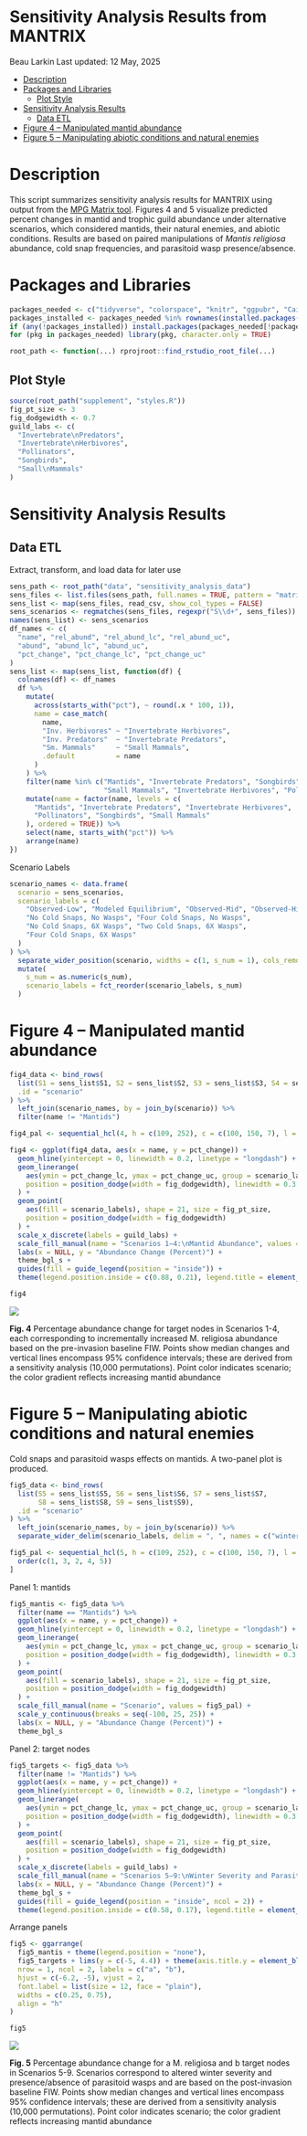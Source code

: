 Sensitivity Analysis Results from MANTRIX
================
Beau Larkin
Last updated: 12 May, 2025

- [Description](#description)
- [Packages and Libraries](#packages-and-libraries)
  - [Plot Style](#plot-style)
- [Sensitivity Analysis Results](#sensitivity-analysis-results)
  - [Data ETL](#data-etl)
- [Figure 4 – Manipulated mantid
  abundance](#figure-4--manipulated-mantid-abundance)
- [Figure 5 – Manipulating abiotic conditions and natural
  enemies](#figure-5--manipulating-abiotic-conditions-and-natural-enemies)

# Description

This script summarizes sensitivity analysis results for MANTRIX using
output from the [MPG Matrix tool](https://matrix.mpgranch.com). Figures
4 and 5 visualize predicted percent changes in mantid and trophic guild
abundance under alternative scenarios, which considered mantids, their
natural enemies, and abiotic conditions. Results are based on paired
manipulations of *Mantis religiosa* abundance, cold snap frequencies,
and parasitoid wasp presence/absence.

# Packages and Libraries

``` r
packages_needed <- c("tidyverse", "colorspace", "knitr", "ggpubr", "Cairo", "rprojroot")
packages_installed <- packages_needed %in% rownames(installed.packages())
if (any(!packages_installed)) install.packages(packages_needed[!packages_installed])
for (pkg in packages_needed) library(pkg, character.only = TRUE)
```

``` r
root_path <- function(...) rprojroot::find_rstudio_root_file(...)
```

## Plot Style

``` r
source(root_path("supplement", "styles.R"))
fig_pt_size <- 3
fig_dodgewidth <- 0.7
guild_labs <- c(
  "Invertebrate\nPredators",
  "Invertebrate\nHerbivores",
  "Pollinators",
  "Songbirds",
  "Small\nMammals"
)
```

# Sensitivity Analysis Results

## Data ETL

Extract, transform, and load data for later use

``` r
sens_path <- root_path("data", "sensitivity_analysis_data")
sens_files <- list.files(sens_path, full.names = TRUE, pattern = "matrix_export")
sens_list <- map(sens_files, read_csv, show_col_types = FALSE)
sens_scenarios <- regmatches(sens_files, regexpr("S\\d+", sens_files))
names(sens_list) <- sens_scenarios
df_names <- c(
  "name", "rel_abund", "rel_abund_lc", "rel_abund_uc",
  "abund", "abund_lc", "abund_uc",
  "pct_change", "pct_change_lc", "pct_change_uc"
)
sens_list <- map(sens_list, function(df) {
  colnames(df) <- df_names
  df %>%
    mutate(
      across(starts_with("pct"), ~ round(.x * 100, 1)),
      name = case_match(
        name,
        "Inv. Herbivores" ~ "Invertebrate Herbivores",
        "Inv. Predators"  ~ "Invertebrate Predators",
        "Sm. Mammals"     ~ "Small Mammals",
        .default          = name
      )
    ) %>%
    filter(name %in% c("Mantids", "Invertebrate Predators", "Songbirds",
                       "Small Mammals", "Invertebrate Herbivores", "Pollinators")) %>%
    mutate(name = factor(name, levels = c(
      "Mantids", "Invertebrate Predators", "Invertebrate Herbivores",
      "Pollinators", "Songbirds", "Small Mammals"
    ), ordered = TRUE)) %>%
    select(name, starts_with("pct")) %>%
    arrange(name)
})
```

Scenario Labels

``` r
scenario_names <- data.frame(
  scenario = sens_scenarios,
  scenario_labels = c(
    "Observed-Low", "Modeled Equilibrium", "Observed-Mid", "Observed-High",
    "No Cold Snaps, No Wasps", "Four Cold Snaps, No Wasps",
    "No Cold Snaps, 6X Wasps", "Two Cold Snaps, 6X Wasps",
    "Four Cold Snaps, 6X Wasps"
  )
) %>%
  separate_wider_position(scenario, widths = c(1, s_num = 1), cols_remove = FALSE) %>%
  mutate(
    s_num = as.numeric(s_num),
    scenario_labels = fct_reorder(scenario_labels, s_num)
  )
```

# Figure 4 – Manipulated mantid abundance

``` r
fig4_data <- bind_rows(
  list(S1 = sens_list$S1, S2 = sens_list$S2, S3 = sens_list$S3, S4 = sens_list$S4),
  .id = "scenario"
) %>%
  left_join(scenario_names, by = join_by(scenario)) %>%
  filter(name != "Mantids")

fig4_pal <- sequential_hcl(4, h = c(109, 252), c = c(100, 150, 7), l = c(86, 13), power = c(0.5, 0.9))
```

``` r
fig4 <- ggplot(fig4_data, aes(x = name, y = pct_change)) +
  geom_hline(yintercept = 0, linewidth = 0.2, linetype = "longdash") +
  geom_linerange(
    aes(ymin = pct_change_lc, ymax = pct_change_uc, group = scenario_labels),
    position = position_dodge(width = fig_dodgewidth), linewidth = 0.3
  ) +
  geom_point(
    aes(fill = scenario_labels), shape = 21, size = fig_pt_size,
    position = position_dodge(width = fig_dodgewidth)
  ) +
  scale_x_discrete(labels = guild_labs) +
  scale_fill_manual(name = "Scenarios 1−4:\nMantid Abundance", values = rev(fig4_pal)) +
  labs(x = NULL, y = "Abundance Change (Percent)") +
  theme_bgl_s +
  guides(fill = guide_legend(position = "inside")) +
  theme(legend.position.inside = c(0.88, 0.21), legend.title = element_text(hjust = 0))
```

``` r
fig4
```

<img src="supplement/sensitivity_analysis_results_files/figure-gfm/fig4-1.png" style="display: block; margin: auto;" />

**Fig. 4** Percentage abundance change for target nodes in Scenarios
1-4, each corresponding to incrementally increased M. religiosa
abundance based on the pre-invasion baseline FIW. Points show median
changes and vertical lines encompass 95% confidence intervals; these are
derived from a sensitivity analysis (10,000 permutations). Point color
indicates scenario; the color gradient reflects increasing mantid
abundance

# Figure 5 – Manipulating abiotic conditions and natural enemies

Cold snaps and parasitoid wasps effects on mantids. A two-panel plot is
produced.

``` r
fig5_data <- bind_rows(
  list(S5 = sens_list$S5, S6 = sens_list$S6, S7 = sens_list$S7,
       S8 = sens_list$S8, S9 = sens_list$S9),
  .id = "scenario"
) %>%
  left_join(scenario_names, by = join_by(scenario)) %>%
  separate_wider_delim(scenario_labels, delim = ", ", names = c("winter", "wasps"), cols_remove = FALSE)

fig5_pal <- sequential_hcl(5, h = c(109, 252), c = c(100, 150, 7), l = c(86, 13), power = c(0.5, 0.9))[
  order(c(1, 3, 2, 4, 5))
]
```

Panel 1: mantids

``` r
fig5_mantis <- fig5_data %>%
  filter(name == "Mantids") %>%
  ggplot(aes(x = name, y = pct_change)) +
  geom_hline(yintercept = 0, linewidth = 0.2, linetype = "longdash") +
  geom_linerange(
    aes(ymin = pct_change_lc, ymax = pct_change_uc, group = scenario_labels),
    position = position_dodge(width = fig_dodgewidth), linewidth = 0.3
  ) +
  geom_point(
    aes(fill = scenario_labels), shape = 21, size = fig_pt_size,
    position = position_dodge(width = fig_dodgewidth)
  ) +
  scale_fill_manual(name = "Scenario", values = fig5_pal) +
  scale_y_continuous(breaks = seq(-100, 25, 25)) +
  labs(x = NULL, y = "Abundance Change (Percent)") +
  theme_bgl_s
```

Panel 2: target nodes

``` r
fig5_targets <- fig5_data %>%
  filter(name != "Mantids") %>%
  ggplot(aes(x = name, y = pct_change)) +
  geom_hline(yintercept = 0, linewidth = 0.2, linetype = "longdash") +
  geom_linerange(
    aes(ymin = pct_change_lc, ymax = pct_change_uc, group = scenario_labels),
    position = position_dodge(width = fig_dodgewidth), linewidth = 0.3
  ) +
  geom_point(
    aes(fill = scenario_labels), shape = 21, size = fig_pt_size,
    position = position_dodge(width = fig_dodgewidth)
  ) +
  scale_x_discrete(labels = guild_labs) +
  scale_fill_manual(name = "Scenarios 5−9:\nWinter Severity and Parasitoid Wasps", values = fig5_pal) +
  labs(x = NULL, y = "Abundance Change (Percent)") +
  theme_bgl_s +
  guides(fill = guide_legend(position = "inside", ncol = 2)) +
  theme(legend.position.inside = c(0.58, 0.17), legend.title = element_text(hjust = 1))
```

Arrange panels

``` r
fig5 <- ggarrange(
  fig5_mantis + theme(legend.position = "none"),
  fig5_targets + lims(y = c(-5, 4.4)) + theme(axis.title.y = element_blank()),
  nrow = 1, ncol = 2, labels = c("a", "b"),
  hjust = c(-6.2, -5), vjust = 2,
  font.label = list(size = 12, face = "plain"),
  widths = c(0.25, 0.75),
  align = "h"
)
```

``` r
fig5
```

<img src="supplement/sensitivity_analysis_results_files/figure-gfm/fig5-1.png" style="display: block; margin: auto;" />

**Fig. 5** Percentage abundance change for a M. religiosa and b target
nodes in Scenarios 5-9. Scenarios correspond to altered winter severity
and presence/absence of parasitoid wasps and are based on the
post-invasion baseline FIW. Points show median changes and vertical
lines encompass 95% confidence intervals; these are derived from a
sensitivity analysis (10,000 permutations). Point color indicates
scenario; the color gradient reflects increasing mantid abundance
